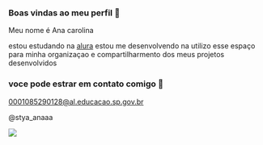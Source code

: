### Boas vindas ao meu perfil 👋

Meu nome é Ana carolina

estou estudando na [alura](https://www.alura.com.br)
estou me desenvolvendo na 
utilizo esse espaço para minha organizaçao e compartilharmento dos meus projetos desenvolvidos

### voce pode estrar em contato comigo 📧

0001085290128@al.educacao.sp.gov.br

@stya_anaaa

![](https://media.tenor.com/vuRzrrA8MBIAAAAi/love-doggo.gif )
